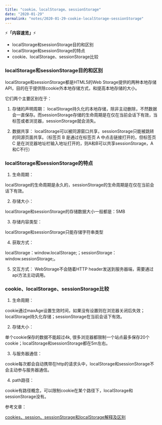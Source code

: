 ```yaml
---
title: "cookie、localStorage、sessionStorage"
date: "2020-01-29"
permalink: "notes/2020-01-29-cookie-localStorage-sessionStorage"
---
```


⚡<strong>「内容速览」</strong>⚡

- localStorage和sessionStorage目的和区别
- localStorage和sessionStorage的特点
- cookie、localStorage、sessionStorage比较

### localStorage和sessionStorage目的和区别

localStorage和sessionStorage都是HTML5的Web Storage提供的两种本地存储API，目的在于提供除cookie外本地存储方式，和提高本地存储的大小。

它们两个主要区别在于：

1. 存储的声明周期：
localStorage持久化的本地存储，除非主动删除，不然数据会一直保存。而sessionStorage存储的生命周期是在仅在当前会话下有效，当标签或者浏览器，sessionStorage就会消失。

2. 数据共享：
localStorage可以被同源窗口共享，sessionStorage只能被跳转的同源页面共享。（标签页 B 是通过在标签页 A 中点击链接打开的，但标签页 C 是在浏览器地址栏输入地址打开的，则A和B可以共享sessionStorage，A和C不行）

### localStorage和sessionStorage的特点

1. 生命周期：

localStorage的生命周期是永久的，sessionStorage的生命周期是在仅在当前会话下有效。

2. 存储大小：

localStorage和sessionStorage的存储数据大小一般都是：5MB

3. 存储内容类型：

localStorage和sessionStorage只能存储字符串类型

4. 获取方式：

localStorage：window.localStorage;；sessionStorage：window.sessionStorage;。

5. 交互方式：
WebStorage不会随着HTTP header发送到服务器端，需要通过api方法主动调用。


### cookie、localStorage、sessionStorage比较

1. 生命周期：

cookie通过maxAge设置生效时间，如果没有设置则在浏览器关闭后失效；localStorage持久化存储；sessionStorage在当前会话下有效。

2. 存储大小：

单个cookie保存的数据不能超过4k, 很多浏览器都限制一个站点最多保存20个cookie；localStorage和sessionStorage都在5m左右。

3. 与服务器通信：

cookie每次都会自动携带在http的请求头中，localStorage和sessionStorage不会主动参与服务器通信。

4. path路径：

cookie有路径概念，可以限制cookie在某个路径下，localStorage和sessionStorage没有。


参考文章：

[cookies、session、sessionStorage和localStorage解释及区别](https://blog.csdn.net/jiangnanqbey/article/details/81709322)